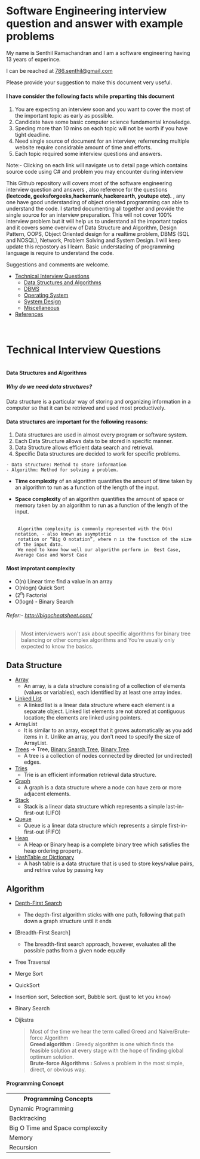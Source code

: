 # Software Engineering interview question and answer with example problems

My name is Senthil Ramachandran and I am a software engineering having 13 years of experince.

I can be reached at 786.senthil@gmail.com

Please provide your suggestion to make this document very useful.

#### I have consider the following facts while preparting this document
1. You are expecting an interview soon and you want to cover the most of the important topic as early as possible.
2. Candidate have some basic computer science fundamental knowledge.
3. Speding more than 10 mins on each topic will not be worth if you have tight deadline.
4. Need single source of document for an interview, referrencing multiple website require considrable amount of time and efforts. 
5. Each topic required some interview questions and answers. 

Note:- Clicking on each link will navigate us to detail page which contains source code using C# and problem you may encounter during interview


This Github repository will covers most of the software engineering interview  question and answers , also reference for the questions <b> (leetcode, geeksforgeeks,hackerrank,hackerearth, youtupe etc).</b> , any one have good understanding of object oriented programming  can able to understand the code. I started documenting all together and provide the single source for an interview preparation. This will not cover 100% interview problem but it will help us to understand all the important topics and it covers some overview of Data Structure and Algorithm, Design Pattern, OOPS, Object Oriented design for a realtime problem, DBMS (SQL and NOSQL), Network, Problem Solving and System Design. I will keep update this repostory as I learn. Basic understading of programming language is require to understand the code.

Suggestions and comments are welcome. 

* [Technical Interview Questions](#tech)
   * [Data Structures and Algorithms](#dsalg)
   * [DBMS](#dbms)
   * [Operating System](#os)
   * [System Design](#design)
   * [Miscellaneous](#misc)
* [References](#ref)
<br/>
<h1> <b name="tech">Technical Interview Questions</b> </h1>
 <br/>
 <b name="dsalg">Data Structures and Algorithms</b>
 <p> 
  <h5>Why do we need data structures? </h5>
Data structure is a particular way of storing and organizing information in a computer so that it can be retrieved and used most productively.

#### Data structures are important for the following reasons:

1. Data structures are used in almost every program or software system.
2. Each Data Structure allows data to be stored in specific manner.
3. Data Structure allows efficient data search and retrieval.
4. Specific Data structures are decided to work for specific problems.
 </p>
 
    - Data structure: Method to store information
    - Algorithm: Method for solving a problem.


  - <b>Time complexity</b> of an algorithm quantifies the amount of time taken by an algorithm to run as a function of the length of the input.
  - <b>Space complexity</b> of an algorithm quantifies the amount of space or memory taken by an algorithm to run as a function of the length of the input.<br/><br>
    
         Algorithm complexity is commonly represented with the O(n) notation, - also known as asymptotic 
         notation or “Big O notation”, where n is the function of the size of the input data. 
         We need to know how well our algorithm perform in  Best Case, Average Case and Worst Case 
         
 #### Most improtant complexity 
   - O(n) Linear time find a value in an array 
   - O(nlogn) Quick Sort
   - (2<sup>n</sup>) Factorial 
   - O(logn) - Binary Search
           
   ###### Refer:- http://bigocheatsheet.com/

  > Most interviewers won't ask about specific algorithms for binary tree balancing or 
     other complex algorithms and You're usually only expected to know the basics.
 
## Data Structure
- [Array](https://github.com/senthil338/coding_interview/tree/master/CodingPractice/CodingPractice/DataStructure/Array) 
    - An array, is a data structure consisting of a collection of elements (values or variables), each identified by at least one array index.
- [Linked List](https://github.com/senthil338/coding_interview/tree/master/CodingPractice/CodingPractice/DataStructure/LinkedList) 
   - A linked list is a linear data structure where each element is a separate object. Linked list elements are not stored at contiguous location; the elements are linked using pointers.
- ArrayList 
   - It is similar to an array, except that it grows automatically as you add items in it. Unlike an array, you don't need to specify the size of ArrayList.
- [Trees](https://github.com/senthil338/coding_interview/tree/master/CodingPractice/CodingPractice/DataStructure/Trees) -> Tree, [Binary Search Tree](https://github.com/senthil338/coding_interview/blob/master/CodingPractice/CodingPractice/DataStructure/Trees/README.MD#binarytree), [Binary Tree](https://github.com/senthil338/coding_interview/blob/master/CodingPractice/CodingPractice/DataStructure/Trees/README.MD#binarytree).
   - A tree is a collection of nodes connected by directed (or undirected) edges.
- [Tries](https://github.com/senthil338/coding_interview/tree/master/CodingPractice/CodingPractice/DataStructure/Trie) 
   - Trie is an efficient information retrieval data structure.
- [Graph](https://github.com/senthil338/coding_interview/tree/master/CodingPractice/CodingPractice/GraphAlgorithm) 
   - A graph is a data structure where a node can have zero or more adjacent elements.
- [Stack](https://github.com/senthil338/coding_interview/tree/master/CodingPractice/CodingPractice/DataStructure/Stack) 
   - Stack is a linear data structure which represents a simple last-in-first-out (LIFO) 
- [Queue](https://github.com/senthil338/coding_interview/tree/master/CodingPractice/CodingPractice/DataStructure/Queue) 
   - Queue is a linear data structure which represents a simple first-in-first-out (FIFO) 
- [Heap](https://github.com/senthil338/coding_interview/blob/master/CodingPractice/CodingPractice/DataStructure/Heap/README.MD) 
   - A Heap or Binary heap is a complete binary tree which satisfies the heap ordering property.
- [HashTable or Dictionary](https://github.com/senthil338/coding_interview/blob/master/CodingPractice/CodingPractice/DataStructure/HashTable/README.MD)
   - A hash table is a data structure that is used to store keys/value pairs, and retrive value by passing key

## Algorithm
- [Depth-First Search](https://github.com/senthil338/coding_interview/blob/master/CodingPractice/CodingPractice/GraphAlgorithm/README.md#dfs)
   - The depth-first algorithm sticks with one path, following that path down a graph structure until it ends
- [Breadth-First Search] 
   - The breadth-first search approach, however, evaluates all the possible paths from a given node equally
- Tree Traversal
- Merge Sort
- QuickSort
- Insertion sort, Selection sort, Bubble sort. (just to let you know)
- Binary Search
- Dijkstra

 
  > Most of the time we hear the term called Greed and Naive/Brute-force Algorithm     
      **Greed algorithm :** Greedy algorithm is one which finds the feasible solution at every stage with 
      the hope of finding global optimum solution.       
      **Brute-force Algorithms :** Solves a problem in the most simple, direct, or obvious way.

#### Programming Concept 
<table>
<tr><th>Programming Concepts</th></tr>
<tr><td>Dynamic Programming</td></tr>
<tr><td>Backtracking</td></tr>
<tr><td>Big O Time and Space complexcity</td></tr>
<tr><td>Memory </td></tr>
<tr><td>Recursion</td></tr>

</table>






<p name="graph"></p>



